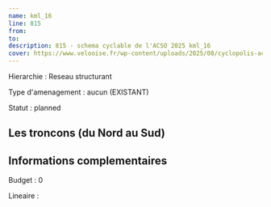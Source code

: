 ```yaml
---
name: kml_16 
line: 815
from: 
to:  
description: 815 - schema cyclable de l'ACSO 2025 kml_16 
cover: https://www.velooise.fr/wp-content/uploads/2025/08/cyclopolis-acso-815.jpg
---
```

Hierarchie : Reseau structurant

Type d'amenagement : aucun (EXISTANT)

Statut : planned

## Les troncons (du Nord au Sud)

## Informations complementaires

Budget  : 0 

Lineaire :

